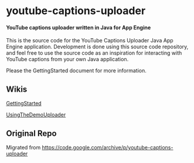 # youtube-captions-uploader
#### YouTube captions uploader written in Java for App Engine

This is the source code for the YouTube Captions Uploader Java App Engine application. Development is done using this source code repository, and feel free to use the source code as an inspiration for interacting with YouTube captions from your own Java application.

Please the GettingStarted document for more information.

## Wikis
[GettingStarted](GettingStarted.wiki)

[UsingTheDemoUploader](UsingTheDemoUploader.wiki)

## Original Repo

Migrated from https://code.google.com/archive/p/youtube-captions-uploader
